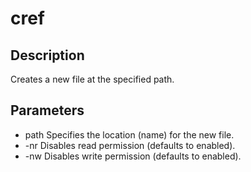 # cref
## Description
Creates a new file at the specified path.

## Parameters
* path          Specifies the location (name) for the new file.
* -nr           Disables read permission (defaults to enabled).
* -nw           Disables write permission (defaults to enabled).
